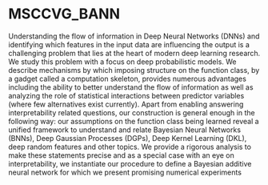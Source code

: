 # MSCCVG_BANN

Understanding the flow of information in Deep Neural Networks (DNNs) and identifying which features in the input data are influencing the output is a challenging problem that lies at the heart of modern deep learning research. We study this problem with a focus on deep probabilistic models. We describe mechanisms by which imposing structure on the function class, by a gadget called a computation skeleton, provides numerous advantages including the ability to better understand the flow of information as well as analyzing the role of statistical interactions between predictor variables (where few alternatives exist currently). Apart from enabling answering interpretability related questions, our construction
is general enough in the following way: our assumptions on the function class being learned reveal a unified framework to understand and relate Bayesian Neural Networks (BNNs), Deep Gaussian Processes (DGPs), Deep Kernel Learning (DKL), deep random features and other topics. We provide a rigorous analysis to make these statements precise and as a special case with an eye on interpretability, we instantiate our procedure to define a Bayesian additive neural network for which we present promising numerical experiments
